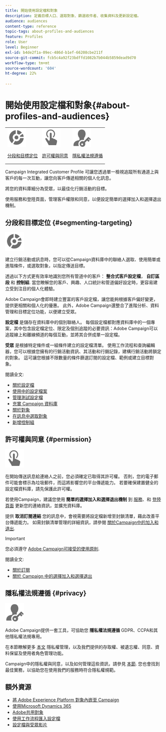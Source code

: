 ```yaml
---
title: 開始使用設定檔和對象
description: 定義目標人口、選取對象、篩選收件者、收集資料及更新設定檔。
audience: audiences
content-type: reference
topic-tags: about-profiles-and-audiences
feature: Profiles
role: User
level: Beginner
exl-id: b4de2f1a-09ec-486d-b1ef-66208cbe211f
source-git-commit: fcb5c4a92f23bdffd1082b7b044b5859dead9d70
workflow-type: tm+mt
source-wordcount: '604'
ht-degree: 22%

---
```


# 開始使用設定檔和對象{#about-profiles-and-audiences}

<table>
<tr>
<td><img src="assets/do-not-localize/icon_segment.svg" width="60px"><p><a href="#segmenting-targeting">分段和目標定位</a></p></td>
<td><img src="assets/do-not-localize/icon_permission.svg" width="60px"><p><a href="#permission">許可權與同意</a></p></td>
<td><img src="assets/do-not-localize/icon_privacy.svg" width="60px"><p><a href="#privacy">隱私權法規遵循</a></p></td></tr>
</table>

Campaign Integrated Customer Profile 可讓您透過單一檢視追蹤所有通道上與客戶的每一次互動，讓您向客戶傳遞相關的個人化訊息。

將您的資料庫細分為受眾，以最佳化行銷活動的目標。

使用服務和登陸頁面，管理客戶權限和同意，以便設定簡單的選擇加入和選擇退出機制。

## 分段和目標定位 {#segmenting-targeting}

<img src="assets/do-not-localize/icon_segment.svg" width="60px">

建立行銷活動或訊息時，您可以從Campaign資料庫中的聯絡人選取、使用簡單或進階條件，或選取對象，以指定傳送目標。

透過以下方式更有效率地識別您所有管道中的客戶： **整合式客戶設定檔**， **自訂區段** 和 **控制組**. 當您瞭解您的客戶、興趣、人口統計和管道偏好設定時，更容易建立受到注目的個人化體驗。

Adobe Campaign會即時建立豐富的客戶設定檔，讓您能夠根據客戶偏好變更，提供更相關和個人化的優惠。 此外，Adobe Campaign還整合了進階分析、資料管理和目標定位功能，以便建立受眾。

**設定檔** 是儲存在資料庫中的個別聯絡人。 每個設定檔都對應資料庫中的一個專案，其中包含設定檔定位、限定及個別追蹤的必要資訊：Adobe Campaign可以追蹤線上和離線頻道的每個互動，並將其合併成單一設定檔。

**受眾** 是根據特定條件或一組條件建立的設定檔清單。 使用工作流程和查詢編輯器，您可以根據您擁有的行銷活動資訊、其活動和行銷記錄，建構行銷活動將鎖定的對象。 這可讓您根據不限數量的條件篩選訂閱的設定檔、範例或建立目標對象。

閱讀全文:

* [關於設定檔](../../audiences/using/about-profiles.md)
* [使用中的設定檔案](../../audiences/using/active-profiles.md)
* [管理測試設定檔](../../audiences/using/managing-test-profiles.md)
* [充實 Campaign 資料庫](../../audiences/using/enriching-campaign-database.md)
* [關於對象](../../audiences/using/about-audiences.md)
* [在訊息中選取對象](../../audiences/using/selecting-an-audience-in-a-message.md)
* [新增控制組](../../sending/using/control-group.md)

## 許可權與同意 {#permission}

<img src="assets/do-not-localize/icon_permission.svg"  width="60px">

在開始傳送訊息給連絡人之前，您必須確定已取得其許可權。 否則，您的電子郵件可能會標示為垃圾郵件，而這將影響您的平台傳遞能力。 若要確保建置健全的設定檔資料庫，請先保護此許可權。

若使用Campaign，建議您使用 **簡單的選擇加入和選擇退出機制** 到 [服務](../../audiences/using/creating-a-service.md)、和 [登陸頁面](../../channels/using/getting-started-with-landing-pages.md) 更新您的連絡資訊，並擴充資料庫。

提供 **取消訂閱連結** 您的訊息中，會視需要將設定檔新增至封鎖清單，藉此改善平台傳遞能力。 如需封鎖清單管理的詳細資訊，請參閱 [關於Campaign中的加入和退出](../../audiences/using/about-opt-in-and-opt-out-in-campaign.md).

>[!IMPORTANT]
>
>您必須遵守 [Adobe Campaign可接受的使用原則](https://www.adobe.com/legal/terms/aup.html).

閱讀全文:

* [關於訂閱](../../audiences/using/about-subscriptions.md)
* [關於 Campaign 中的選擇加入和選擇退出](../../audiences/using/about-opt-in-and-opt-out-in-campaign.md)

## 隱私權法規遵循 {#privacy}

<img src="assets/do-not-localize/icon_privacy.svg" width="60px">

Adobe Campaign提供一套工具，可協助您 **隱私權法規遵循** GDPR、CCPA和其他隱私權法規專用。

在本節瞭解更多 [本文](https://helpx.adobe.com/tw/campaign/kb/campaign-privacy.html) 隱私權管理，以及我們提供的存取權、被遺忘權、同意、資料保留及使用者角色管理功能。

Campaign中的隱私權與同意，以及如何管理這些資訊，請參見 [本節](../../start/using/privacy.md). 您也會找到最佳實務，以協助您在使用我們的服務時符合隱私權規範。

## 額外資源

* [將 Adobe Experience Platform 對象內嵌至 Campaign](../../integrating/using/ingest-aep-data.md)
* [使用Microsoft Dynamics 365](../../integrating/using/d365-acs-get-started.md)
* [Adobe共用對象](../../integrating/using/sharing-audiences-with-audience-manager-or-people-core-service.md)
* [使用工作流程匯入設定檔](../../automating/using/creating-import-workflow-templates.md)
* [設定檔與受眾影片](https://experienceleague.adobe.com/docs/campaign-standard-learn/tutorials/profiles-and-audiences/creating-profiles-and-audiences.html)
